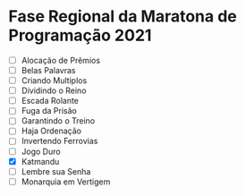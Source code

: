 # Fase Regional da Maratona de Programação 2021

* [ ] Alocação de Prêmios
* [ ] Belas Palavras
* [ ] Criando Multiplos
* [ ] Dividindo o Reino
* [ ] Escada Rolante
* [ ] Fuga da Prisão
* [ ] Garantindo o Treino
* [ ] Haja Ordenação
* [ ] Invertendo Ferrovias
* [ ] Jogo Duro
* [x] Katmandu
* [ ] Lembre sua Senha
* [ ] Monarquia em Vertigem
